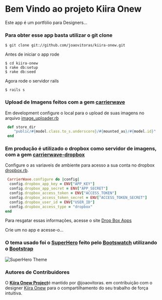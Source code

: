 # Bem Vindo ao projeto Kiira Onew
Este app é um portfólio para Designers...

### Para obter esse app basta utilizar o git clone
```
$ git clone git://github.com/joaovitoras/kiira-onew.git
```
Antes de iniciar o app rode
```
$ cd kiira-onew
$ rake db:setup
$ rake db:seed
```
Agora rode o servidor rails
```
$ rails s
```
### Upload de Imagens feitos com a gem [carrierwave](https://github.com/carrierwaveuploader/carrierwave)
Em development configure o local para o upload de suas imagens no arquivo [image_uploader.rb](https://github.com/joaovitoras/kiira-onew/blob/master/app/uploaders/image_uploader.rb)
```ruby
 def store_dir
    "public/#{model.class.to_s.underscore}/#{mounted_as}/#{model.id}"
 end
```
### Em produção é utilizado o dropbox como servidor de imagens, com a gem [carrierwave-dropbox](https://github.com/robin850/carrierwave-dropbox)
Configure o as variaveis de ambiente para acesso a sua conta no dropbox [dropbox.rb](https://github.com/joaovitoras/kiira-onew/blob/master/config/initializers/dropbox.rb).
```ruby
 CarrierWave.configure do |config|
  config.dropbox_app_key = ENV["APP_KEY"]
  config.dropbox_app_secret = ENV["APP_SECRET"]
  config.dropbox_access_token = ENV["ACCESS_TOKEN"]
  config.dropbox_access_token_secret = ENV["ACCESS_TOKEN_SECRET"]
  config.dropbox_user_id = ENV["USER_ID"]
  config.dropbox_access_type = "dropbox"
end
```

Para resgatar essas informações, acesse o site [Drop Box Apps](https://www.dropbox.com/developers/apps)

Crie um no app e acesse-o...

### O tema usado foi o [SuperHero](http://bootswatch.com/superhero/) feito pelo [Bootswatch](http://bootswatch.com/) utilizando o [Bootstrap](http://getbootstrap.com/)

![SuperHero Theme](http://s27.postimg.org/tazs0eyw3/thumbnail.png)

### Autores de Contribuidores
O [**Kiira Onew Project**](https://github.com/joaovitoras/kiira-onew)é mantido por @joaovitoras. em contribuição com o designer [Kiira Onew](http://kiiraonew.deviantart.com/) para o compartilhamento do seu trabalho de força intuitiva.


